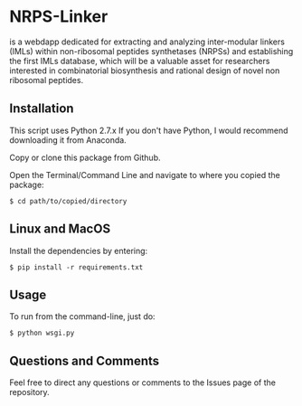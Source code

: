 # NRPS-Linker
is a webdapp dedicated for extracting and analyzing inter-modular linkers (IMLs) within non-ribosomal peptides synthetases (NRPSs) and establishing the first IMLs database, which will be a valuable asset for researchers interested in combinatorial biosynthesis and rational design of novel non ribosomal peptides.
## Installation
This script uses Python 2.7.x If you don't have Python, I would recommend downloading it from Anaconda.

Copy or clone this package from Github.

Open the Terminal/Command Line and navigate to where you copied the package:

```
$ cd path/to/copied/directory
```

## Linux and MacOS
Install the dependencies by entering:
```
$ pip install -r requirements.txt
```

## Usage
To run from the command-line, just do:
```
$ python wsgi.py
```

## Questions and Comments
Feel free to direct any questions or comments to the Issues page of the repository.
